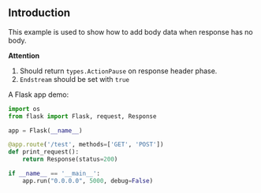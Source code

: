 ## Introduction

This example is used to show how to add body data when response has no body.

**Attention**
1. Should return `types.ActionPause` on response header phase.
2. `Endstream` should be set with `true`


A Flask app demo:

```python
import os
from flask import Flask, request, Response

app = Flask(__name__)

@app.route('/test', methods=['GET', 'POST'])
def print_request():
    return Response(status=200)

if __name__ == '__main__':
    app.run("0.0.0.0", 5000, debug=False)
```